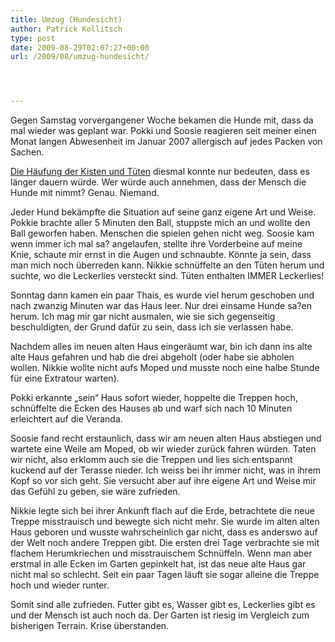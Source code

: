 ```yaml
---
title: Umzug (Hundesicht)
author: Patrick Kollitsch
type: post
date: 2009-08-29T02:07:27+00:00
url: /2009/08/umzug-hundesicht/




---
```

Gegen Samstag vorvergangener Woche bekamen die Hunde mit, dass da mal wieder was geplant war. Pokki und Soosie reagieren seit meiner einen Monat langen Abwesenheit im Januar 2007 allergisch auf jedes Packen von Sachen. 

[Die Häufung der Kisten und Tüten][1] diesmal konnte nur bedeuten, dass es länger dauern würde. Wer würde auch annehmen, dass der Mensch die Hunde mit nimmt? Genau. Niemand.

Jeder Hund bekämpfte die Situation auf seine ganz eigene Art und Weise. Pokkie brachte aller 5 Minuten den Ball, stuppste mich an und wollte den Ball geworfen haben. Menschen die spielen gehen nicht weg. Soosie kam wenn immer ich mal sa? angelaufen, stellte ihre Vorderbeine auf meine Knie, schaute mir ernst in die Augen und schnaubte. Könnte ja sein, dass man mich noch überreden kann. Nikkie schnüffelte an den Tüten herum und suchte, wo die Leckerlies versteckt sind. Tüten enthalten <span class="caps">IMMER</span> Leckerlies!

Sonntag dann kamen ein paar Thais, es wurde viel herum geschoben und nach zwanzig Minuten war das Haus leer. Nur drei einsame Hunde sa?en herum. Ich mag mir gar nicht ausmalen, wie sie sich gegenseitig beschuldigten, der Grund dafür zu sein, dass ich sie verlassen habe. 

Nachdem alles im neuen alten Haus eingeräumt war, bin ich dann ins alte alte Haus gefahren und hab die drei abgeholt (oder habe sie abholen wollen. Nikkie wollte nicht aufs Moped und musste noch eine halbe Stunde für eine Extratour warten).

Pokki erkannte &#8222;sein&#8220; Haus sofort wieder, hoppelte die Treppen hoch, schnüffelte die Ecken des Hauses ab und warf sich nach 10 Minuten erleichtert auf die Veranda. 

Soosie fand recht erstaunlich, dass wir am neuen alten Haus abstiegen und wartete eine Weile am Moped, ob wir wieder zurück fahren würden. Taten wir nicht, also erklomm auch sie die Treppen und lies sich entspannt kuckend auf der Terasse nieder. Ich weiss bei ihr immer nicht, was in ihrem Kopf so vor sich geht. Sie versucht aber auf ihre eigene Art und Weise mir das Gefühl zu geben, sie wäre zufrieden.

Nikkie legte sich bei ihrer Ankunft flach auf die Erde, betrachtete die neue Treppe misstrauisch und bewegte sich nicht mehr. Sie wurde im alten alten Haus geboren und wusste wahrscheinlich gar nicht, dass es anderswo auf der Welt noch andere Treppen gibt. Die ersten drei Tage verbrachte sie mit flachem Herumkriechen und misstrauischem Schnüffeln. Wenn man aber erstmal in alle Ecken im Garten gepinkelt hat, ist das neue alte Haus gar nicht mal so schlecht. Seit ein paar Tagen läuft sie sogar alleine die Treppe hoch und wieder runter. 

Somit sind alle zufrieden. Futter gibt es, Wasser gibt es, Leckerlies gibt es und der Mensch ist auch noch da. Der Garten ist riesig im Vergleich zum bisherigen Terrain. Krise überstanden.

 [1]: http://www.flickr.com/photos/schreibblogade/3855780385/